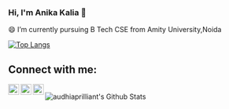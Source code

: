 ### Hi, I'm Anika Kalia 👋


😄 I’m currently pursuing B Tech CSE from Amity University,Noida


[![Top Langs](https://github-readme-stats.vercel.app/api/top-langs/?username=anika16)](https://github.com/anika16/github-readme-stats)

## Connect with me:

[<img align="left" alt="codeSTACKr | Twitter" width="22px" src="https://cdn.jsdelivr.net/npm/simple-icons@v3/icons/twitter.svg" />][twitter]
[<img align="left" alt="codeSTACKr | LinkedIn" width="22px" src="https://cdn.jsdelivr.net/npm/simple-icons@v3/icons/linkedin.svg" />][linkedin]
[<img align="left" alt="codeSTACKr | Codechef" width="22px" src="https://cdn.jsdelivr.net/npm/simple-icons@v3/icons/codechef.svg" />][codechef]

<br />

<img align="left" alt="audhiaprilliant's Github Stats" src="https://github-readme-stats.vercel.app/api?username=anika16&show_icons=true&hide_border=true" />


[twitter]: https://mobile.twitter.com/anika_kalia
[linkedin]: https://www.linkedin.com/in/anika-kalia-6074aa1a4/
[codechef]:https://www.codechef.com/users/anika_kalia
